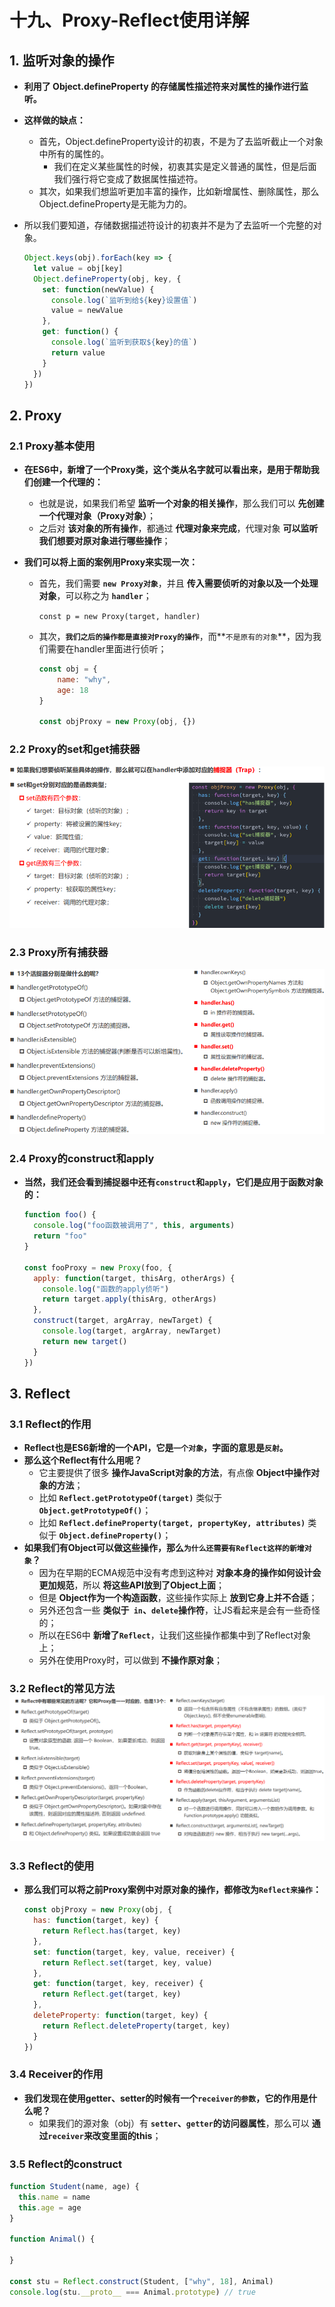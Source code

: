 # 十九、Proxy-Reflect使用详解

## 1. 监听对象的操作

- **利用了 Object.defineProperty 的存储属性描述符来对属性的操作进行监听。**

- **这样做的缺点：**

  - 首先，Object.defineProperty设计的初衷，不是为了去监听截止一个对象中所有的属性的。
    - 我们在定义某些属性的时候，初衷其实是定义普通的属性，但是后面我们强行将它变成了数据属性描述符。
  - 其次，如果我们想监听更加丰富的操作，比如新增属性、删除属性，那么Object.defineProperty是无能为力的。

- 所以我们要知道，存储数据描述符设计的初衷并不是为了去监听一个完整的对象。

  ```javascript
  Object.keys(obj).forEach(key => {
    let value = obj[key]
    Object.defineProperty(obj, key, {
      set: function(newValue) {
        console.log(`监听到给${key}设置值`)
        value = newValue
      },
      get: function() {
        console.log(`监听到获取${key}的值`)
        return value
      }
    })
  })
  ```



## 2. Proxy

### 2.1 Proxy基本使用

- **在ES6中，新增了一个Proxy类，这个类从名字就可以看出来，是用于帮助我们创建一个代理的：**

  - 也就是说，如果我们希望 **监听一个对象的相关操作**，那么我们可以 **先创建一个代理对象（Proxy对象）**；
  - 之后对 **该对象的所有操作**，都通过 **代理对象来完成**，代理对象 **可以监听我们想要对原对象进行哪些操作**；

- **我们可以将上面的案例用Proxy来实现一次：**

  - 首先，我们需要 **`new Proxy对象`**，并且 **传入需要侦听的对象以及一个处理对象**，可以称之为 **`handler`**；

    `const p = new Proxy(target, handler)`

  - 其次，**`我们之后的操作都是直接对Proxy的操作`**，而**`不是原有的对象`**，因为我们需要在handler里面进行侦听；

    ```javascript
    const obj = {
    	name: "why",
    	age: 18
    }
    
    const objProxy = new Proxy(obj, {})
    ```

### 2.2 Proxy的set和get捕获器

![](https://raw.githubusercontent.com/chen-zhuo-lin/pictures/main/2022-11/20221112141433.png)



### 2.3 Proxy所有捕获器

![](https://raw.githubusercontent.com/chen-zhuo-lin/pictures/main/2022-11/20221112141528.png)



### 2.4 Proxy的construct和apply

- **当然，我们还会看到捕捉器中还有`construct`和`apply`，它们是应用于函数对象的：**

  ```javascript
  function foo() {
    console.log("foo函数被调用了", this, arguments)
    return "foo"
  }
  
  const fooProxy = new Proxy(foo, {
    apply: function(target, thisArg, otherArgs) {
      console.log("函数的apply侦听")
      return target.apply(thisArg, otherArgs)
    },
    construct(target, argArray, newTarget) {
      console.log(target, argArray, newTarget)
      return new target()
    }
  })
  ```



## 3. Reflect

### 3.1 Reflect的作用

- **Reflect也是ES6新增的一个API，它是`一个对象`，字面的意思是`反射`。**
- **那么这个Reflect有什么用呢？**
  - 它主要提供了很多 **操作JavaScript对象的方法**，有点像 **Object中操作对象的方法**；
  - 比如 **`Reflect.getPrototypeOf(target)`** 类似于 **`Object.getPrototypeOf()`**；
  - 比如 **`Reflect.defineProperty(target, propertyKey, attributes)`** 类似于  **`Object.defineProperty()`**；
- **如果我们有Object可以做这些操作，那么`为什么还需要有Reflect这样的新增对象`？**
  - 因为在早期的ECMA规范中没有考虑到这种对 **对象本身的操作如何设计会更加规范**，所以 **将这些API放到了Object上面**；
  - 但是 **Object作为一个构造函数**，这些操作实际上 **放到它身上并不合适**；
  - 另外还包含一些 **类似于` in`、`delete`操作符**，让JS看起来是会有一些奇怪的；
  - 所以在ES6中 **新增了`Reflect`**，让我们这些操作都集中到了Reflect对象上；
  - 另外在使用Proxy时，可以做到 **不操作原对象**；

### 3.2 Reflect的常见方法![](https://raw.githubusercontent.com/chen-zhuo-lin/pictures/main/2022-11/20221112141724.png)

### 3.3 Reflect的使用

- **那么我们可以将之前Proxy案例中对原对象的操作，都修改为`Reflect来操作`：**

  ```javascript
  const objProxy = new Proxy(obj, {
    has: function(target, key) {
      return Reflect.has(target, key)
    },
    set: function(target, key, value, receiver) {
      return Reflect.set(target, key, value)
    },
    get: function(target, key, receiver) {
      return Reflect.get(target, key)
    },
    deleteProperty: function(target, key) {
      return Reflect.deleteProperty(target, key)
    }
  })
  ```

### 3.4 Receiver的作用

- **我们发现在使用getter、setter的时候有一个`receiver的参数`，它的作用是什么呢？**
  - 如果我们的源对象（obj）有 **`setter`、`getter`的访问器属性**，那么可以 **通过`receiver`来改变里面的this**；

### 3.5 Reflect的construct

```JavaScript
function Student(name, age) {
  this.name = name
  this.age = age
}

function Animal() {
  
}

const stu = Reflect.construct(Student, ["why", 18], Animal)
console.log(stu.__proto__ === Animal.prototype) // true
```

